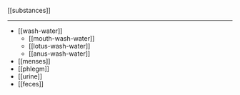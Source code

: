 [[substances]]
***
- [[wash-water]]
	- [[mouth-wash-water]]
	- [[lotus-wash-water]]
	- [[anus-wash-water]]
- [[menses]]
- [[phlegm]]
- [[urine]]
- [[feces]]